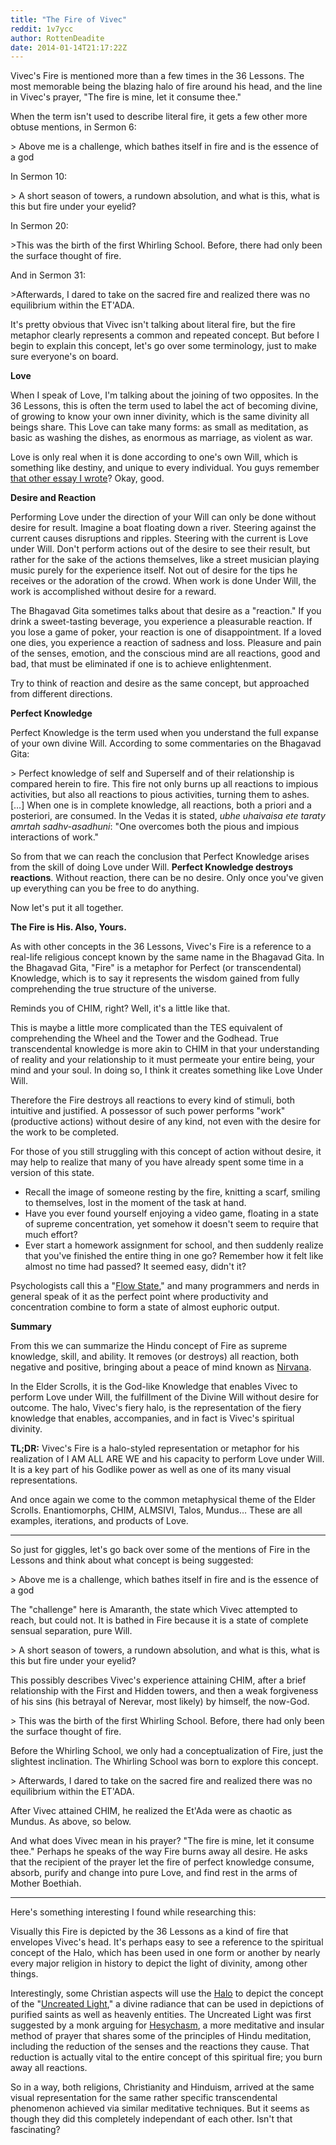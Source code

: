 ```yaml
---
title: "The Fire of Vivec"
reddit: 1v7ycc
author: RottenDeadite
date: 2014-01-14T21:17:22Z
---
```


Vivec's Fire is mentioned more than  a few times in the 36 Lessons.  The most memorable being the blazing halo of fire around his head, and the line in Vivec's prayer, "The fire is mine, let it consume thee."

When the term isn't used to describe literal fire, it gets a few other more obtuse mentions, in Sermon 6:

&gt; Above me is a challenge, which bathes itself in fire and is the essence of a god

In Sermon 10:

&gt; A short season of towers, a rundown absolution, and what is this, what is this but fire under your eyelid?

In Sermon 20:

&gt;This was the birth of the first Whirling School.  Before, there had only been the surface thought of fire.

And in Sermon 31:

&gt;Afterwards, I dared to take on the sacred fire and realized there was no equilibrium within the ET'ADA.

It's pretty obvious that Vivec isn't talking about literal fire, but the fire metaphor clearly represents a common and repeated concept.  But before I begin to explain this concept, let's go over some terminology, just to make sure everyone's on board.

**Love**

When I speak of Love, I'm talking about the joining of two opposites.  In the 36 Lessons, this is often the term used to label the act of becoming divine, of growing to know your own inner divinity, which is the same divinity all beings share.  This Love can take many forms: as small as meditation, as basic as washing the dishes, as enormous as marriage, as violent as war.

Love is only real when it is done according to one's own Will, which is something like destiny, and unique to every individual.  You guys remember [that other essay I wrote](http://www.reddit.com/r/teslore/comments/18gt8w/what_is_love/)?  Okay, good.

**Desire and Reaction**

Performing Love under the direction of your Will can only be done without desire for result.  Imagine a boat floating down a river.  Steering against the current causes disruptions and ripples.  Steering with the current is Love under Will.  Don't perform actions out of the desire to see their result, but rather for the sake of the actions themselves, like a street musician playing music purely for the experience itself.  Not out of desire for the tips he receives or the adoration of the crowd.  When work is done Under Will, the work is accomplished without desire for a reward.

The Bhagavad Gita sometimes talks about that desire as a "reaction."  If you drink a sweet-tasting beverage, you experience a pleasurable reaction.  If you lose a game of poker, your reaction is one of disappointment.  If a loved one dies, you experience a reaction of sadness and loss.  Pleasure and pain of the senses, emotion, and the conscious mind are all reactions, good and bad, that must be eliminated if one is to achieve enlightenment.

Try to think of reaction and desire as the same concept, but approached from different directions.

**Perfect Knowledge**

Perfect Knowledge is the term used when you understand the full expanse of your own divine Will.  According to some commentaries on the Bhagavad Gita:

&gt; Perfect knowledge of self and Superself and of their relationship is compared herein to fire. This fire not only burns up all reactions to impious activities, but also all reactions to pious activities, turning them to ashes. […] When one is in complete knowledge, all reactions, both a priori and a posteriori, are consumed. In the Vedas it is stated, *ubhe uhaivaisa ete taraty amrtah sadhv-asadhuni*: "One overcomes both the pious and impious interactions of work."

So from that we can reach the conclusion that Perfect Knowledge arises from the skill of doing Love under Will.  **Perfect Knowledge destroys reactions**.  Without reaction, there can be no desire.  Only once you've given up everything can you be free to do anything.

Now let's put it all together.

**The Fire is His.  Also, Yours.**

As with other concepts in the 36 Lessons, Vivec's Fire is a reference to a real-life religious concept known by the same name in the Bhagavad Gita.  In the Bhagavad Gita, "Fire" is a metaphor for Perfect (or transcendental) Knowledge, which is to say it represents the wisdom gained from fully comprehending the true structure of the universe.

Reminds you of CHIM, right?  Well, it's a little like that.

This is maybe a little more complicated than the TES equivalent of comprehending the Wheel and the Tower and the Godhead.  True transcendental knowledge is more akin to CHIM in that your understanding of reality and your relationship to it must permeate your entire being, your mind and your soul.  In doing so, I think it creates something like Love Under Will.

Therefore the Fire destroys all reactions to every kind of stimuli, both intuitive and justified.  A possessor of such power performs "work" (productive actions) without desire of any kind, not even with the desire for the work to be completed.

For those of you still struggling with this concept of action without desire, it may help to realize that many of you have already spent some time in a version of this state.

* Recall the image of someone resting by the fire, knitting a scarf, smiling to themselves, lost in the moment of the task at hand.
* Have you ever found yourself enjoying a video game, floating in a state of supreme concentration, yet somehow it doesn't seem to require that much effort?
* Ever start a homework assignment for school, and then suddenly realize that you've finished the entire thing in one go?  Remember how it felt like almost no time had passed?  It seemed easy, didn't it?

Psychologists call this a "[Flow State](http://en.wikipedia.org/wiki/Flow_\(psychology\))," and many programmers and nerds in general speak of it as the perfect point where productivity and concentration combine to form a state of almost euphoric output.

**Summary**

From this we can summarize the Hindu concept of Fire as supreme knowledge, skill, and ability.  It removes (or destroys) all reaction, both negative and positive, bringing about a peace of mind known as [Nirvana](http://en.wikipedia.org/wiki/Nirvana).

In the Elder Scrolls, it is the God-like Knowledge that enables Vivec to perform Love under Will, the fulfillment of the Divine Will without desire for outcome.  The halo, Vivec's fiery halo, is the representation of the fiery knowledge that enables, accompanies, and in fact is Vivec's spiritual divinity.

**TL;DR:** Vivec's Fire is a halo-styled representation or metaphor for his realization of I AM ALL ARE WE and his capacity to perform Love under Will.  It is a key part of his Godlike power as well as one of its many visual representations.

And once again we come to the common metaphysical theme of the Elder Scrolls.  Enantiomorphs, CHIM, ALMSIVI, Talos, Mundus… These are all examples, iterations, and products of Love.

----

So just for giggles, let's go back over some of the mentions of Fire in the Lessons and think about what concept is being suggested:

&gt; Above me is a challenge, which bathes itself in fire and is the essence of a god

The "challenge" here is Amaranth, the state which Vivec attempted to reach, but could not.  It is bathed in Fire because it is a state of complete sensual separation, pure Will.

&gt; A short season of towers, a rundown absolution, and what is this, what is this but fire under your eyelid?

This possibly describes Vivec's experience attaining CHIM, after a brief relationship with the First and Hidden towers, and then a weak forgiveness of his sins (his betrayal of Nerevar, most likely) by himself, the now-God.

&gt; This was the birth of the first Whirling School.  Before, there had only been the surface thought of fire.

Before the Whirling School, we only had a conceptualization of Fire, just the slightest inclination.  The Whirling School was born to explore this concept.

&gt; Afterwards, I dared to take on the sacred fire and realized there was no equilibrium within the ET'ADA.

After Vivec attained CHIM, he realized the Et'Ada were as chaotic as Mundus.  As above, so below.

And what does Vivec mean in his prayer?  "The fire is mine, let it consume thee."  Perhaps he speaks of the way Fire burns away all desire.  He asks that the recipient of the prayer let the fire of perfect knowledge consume, absorb, purify and change into pure Love, and find rest in the arms of Mother Boethiah.

----

Here's something interesting I found while researching this:

Visually this Fire is depicted by the 36 Lessons as a kind of fire that envelopes Vivec's head.  It's perhaps easy to see a reference to the spiritual concept of the Halo, which has been used in one form or another by nearly every major religion in history to depict the light of divinity, among other things.

Interestingly, some Christian aspects will use the [Halo](http://en.wikipedia.org/wiki/Halo_\(religious_iconography\)) to depict the concept of the "[Uncreated Light](http://en.wikipedia.org/wiki/Uncreated_Light)," a divine radiance that can be used in depictions of purified saints as well as heavenly entities.  The Uncreated Light was first suggested by a monk arguing for [Hesychasm](http://en.wikipedia.org/wiki/Hesychasm), a more meditative and insular method of prayer that shares some of the principles of Hindu meditation, including the reduction of the senses and the reactions they cause.  That reduction is actually vital to the entire concept of this spiritual fire; you burn away all reactions.

So in a way, both religions, Christianity and Hinduism, arrived at the same visual representation for the same rather specific transcendental phenomenon achieved via similar meditative techniques.  But it seems as though they did this completely independant of each other.  Isn't that fascinating?
